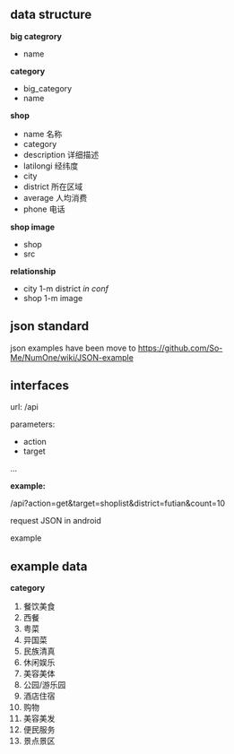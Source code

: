 data structure
--------------

**big categrory**
- name

**category**
- big_category
- name

**shop**
- name 名称
- category
- description 详细描述
- latilongi 经纬度
- city
- district 所在区域
- average 人均消费
- phone 电话

**shop image**
- shop
- src

**relationship**
- city 1-m district *in conf*
- shop 1-m image

json standard
-------------

json examples have been move to
https://github.com/So-Me/NumOne/wiki/JSON-example

interfaces
----------

url: /api

parameters:

- action
- target

...

**example:**

/api?action=get&target=shoplist&district=futian&count=10

request JSON in android

example

example data
------------

**category**

1. 餐饮美食
 1. 西餐
 2. 粤菜
 3. 异国菜
 4. 民族清真
2. 休闲娱乐
 1. 美容美体
 2. 公园/游乐园
3. 酒店住宿
4. 购物
5. 美容美发
6. 便民服务
7. 景点景区
